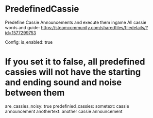 # PredefinedCassie
Predefine Cassie Announcements and execute them ingame
All cassie words and guide:
https://steamcommunity.com/sharedfiles/filedetails/?id=1577299753

Config:
  is_enabled: true
  # If you set it to false, all predefined cassies will not have the starting and ending sound and noise between them
  are_cassies_noisy: true
  predefinied_cassies:
    sometext: cassie announcement
    anothertext: another cassie announcement
